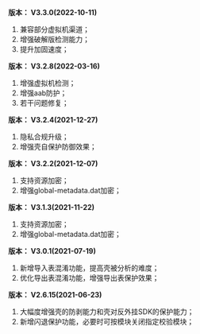 **版本： V3.3.0(2022-10-11)**

1. 兼容部分虚拟机渠道；
2. 增强破解版检测能力；
3. 提升加固速度；

**版本： V3.2.8(2022-03-16)**

1. 增强虚拟机检测；
2. 增强aab防护；
3. 若干问题修复；

**版本： V3.2.4(2021-12-27)**

1. 隐私合规升级；
2. 增强壳自保护防御效果；

**版本： V3.2.2(2021-12-07)**

1. 支持资源加密；
2. 增强global-metadata.dat加密；

**版本： V3.1.3(2021-11-22)**

1. 支持资源加密；
2. 增强global-metadata.dat加密；

**版本： V3.0.1(2021-07-19)**

1. 新增导入表混淆功能，提高壳被分析的难度；
2. 优化导出表混淆功能，增强导出表保护效果；

**版本： V2.6.15(2021-06-23)**

1. 大幅度增强壳的防剥能力和壳对反外挂SDK的保护能力；
2. 新增闪退保护功能，必要时可按模块关闭指定校验模块；